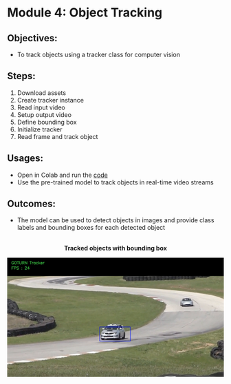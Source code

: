 # Module 4: Object Tracking

## Objectives:
- To track objects using a tracker class for computer vision

## Steps:
1. Download assets
2. Create tracker instance
3. Read input video
4. Setup output video
5. Define bounding box
6. Initialize tracker
7. Read frame and track object

## Usages:
- Open in Colab and run the [code](https://colab.research.google.com/github/OCR-tech/OCR-tech/blob/main/M4_Object_Tracking/Module_4_Object_Tracking.ipynb)
- Use the pre-trained model to track objects in real-time video streams

## Outcomes:
- The model can be used to detect objects in images and provide class labels and bounding boxes for each detected object
<br><br>

<p align="center"><b>Tracked objects with bounding box</b></p>

![Alt text](https://github.com/OCR-tech/OCR-tech/blob/main/docs/img/module_cv4a.png)
<br>